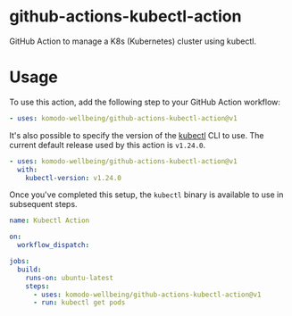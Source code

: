 # github-actions-kubectl-action

GitHub Action to manage a K8s (Kubernetes) cluster using kubectl.

# Usage

To use this action, add the following step to your GitHub Action workflow:

```yaml
- uses: komodo-wellbeing/github-actions-kubectl-action@v1
```

It's also possible to specify the version of the [kubectl](https://kubernetes.io/docs/reference/kubectl/) CLI to use.
The current default release used by this action is `v1.24.0`.

```yaml
- uses: komodo-wellbeing/github-actions-kubectl-action@v1
  with:
    kubectl-version: v1.24.0
```

Once you've completed this setup, the `kubectl` binary is available to use in subsequent steps.

```yaml
name: Kubectl Action

on:
  workflow_dispatch:

jobs:
  build:
    runs-on: ubuntu-latest
    steps:
      - uses: komodo-wellbeing/github-actions-kubectl-action@v1
      - run: kubectl get pods
```
